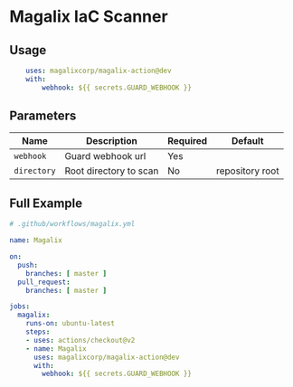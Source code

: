 # Magalix IaC Scanner

## Usage

```yml
    uses: magalixcorp/magalix-action@dev
    with:
        webhook: ${{ secrets.GUARD_WEBHOOK }}
```


## Parameters

| Name            | Description               | Required  | Default         |
| --------------- | ------------------------- | --------- | --------------- |
| `webhook`       | Guard webhook url         | Yes       |                 |
| `directory`     | Root directory to scan    | No        | repository root |



## Full Example


```yml
# .github/workflows/magalix.yml

name: Magalix

on:
  push:
    branches: [ master ]
  pull_request:
    branches: [ master ]

jobs:
  magalix:
    runs-on: ubuntu-latest
    steps:
    - uses: actions/checkout@v2
    - name: Magalix
      uses: magalixcorp/magalix-action@dev
      with:
        webhook: ${{ secrets.GUARD_WEBHOOK }}
```